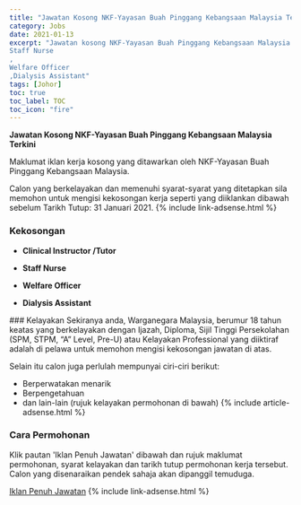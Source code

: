 ```yaml
---
title: "Jawatan Kosong NKF-Yayasan Buah Pinggang Kebangsaan Malaysia Terkini" 
category: Jobs 
date: 2021-01-13 
excerpt: "Jawatan kosong NKF-Yayasan Buah Pinggang Kebangsaan Malaysia terkini untuk kekosongan Clinical Instructor /Tutor,
Staff Nurse
,
Welfare Officer
,Dialysis Assistant" 
tags: [Johor] 
toc: true 
toc_label: TOC 
toc_icon: "fire" 
--- 
```


**Jawatan Kosong NKF-Yayasan Buah Pinggang Kebangsaan Malaysia Terkini**

Maklumat iklan kerja kosong yang ditawarkan oleh NKF-Yayasan Buah Pinggang Kebangsaan Malaysia. 

Calon yang berkelayakan dan memenuhi syarat-syarat yang ditetapkan sila memohon untuk mengisi kekosongan kerja seperti yang diiklankan dibawah sebelum Tarikh Tutup: 31 Januari 2021. 
{% include link-adsense.html %} 
### Kekosongan 
<ul>
<li><strong>Clinical Instructor /Tutor</strong></li>
<li>
<p><strong>Staff Nurse</strong></p>
</li>
<li>
<p><strong>Welfare Officer</strong></p>
</li>
<li><strong>Dialysis Assistant</strong></li>
</ul> 
### Kelayakan 
Sekiranya anda, Warganegara Malaysia, berumur 18 tahun keatas yang berkelayakan dengan Ijazah, Diploma, Sijil Tinggi Persekolahan (SPM, STPM, “A” Level, Pre-U) atau Kelayakan Professional yang diiktiraf adalah di pelawa untuk memohon mengisi kekosongan jawatan di atas.

Selain itu calon juga perlulah mempunyai ciri-ciri berikut:
- Berperwatakan menarik
- Berpengetahuan
- dan lain-lain (rujuk kelayakan permohonan di bawah) 
{% include article-adsense.html %} 
### Cara Permohonan 
Klik pautan 'Iklan Penuh Jawatan' dibawah dan rujuk maklumat permohonan, syarat kelayakan dan tarikh tutup permohonan kerja tersebut.
Calon yang disenaraikan pendek sahaja akan dipanggil temuduga.

<a href="https://www.jobstreet.com.my/en/job-search/jobs-at-nkf-yayasan-buah-pinggang-kebangsaan-malaysia/" class="btn btn--info" target="_blank" rel="nofollow noopenner">Iklan Penuh Jawatan</a> 
{% include link-adsense.html %} 